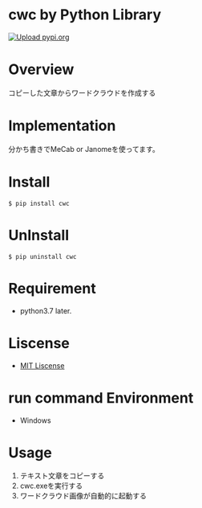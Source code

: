 # cwc  by Python Library
[![Upload pypi.org](https://github.com/kirin123kirin/cwc/actions/workflows/pypi.yml/badge.svg?branch=v0.1.1)](https://github.com/kirin123kirin/cwc/actions/workflows/pypi.yml)

# Overview
コピーした文章からワードクラウドを作成する

# Implementation
分かち書きでMeCab or Janomeを使ってます。

# Install
```
$ pip install cwc
```

# UnInstall
```
$ pip uninstall cwc
```

# Requirement
* python3.7 later.

# Liscense
* [MIT Liscense](https://github.com/kirin123kirin/cwc/blob/master/LICENSE)

# run command Environment
* Windows

# Usage
1. テキスト文章をコピーする
2. cwc.exeを実行する
3. ワードクラウド画像が自動的に起動する
